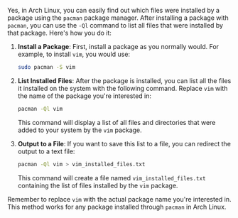 Yes, in Arch Linux, you can easily find out which files were installed by a package using the `pacman` package manager. After installing a package with `pacman`, you can use the `-Ql` command to list all files that were installed by that package. Here's how you do it:

1. **Install a Package**: First, install a package as you normally would. For example, to install `vim`, you would use:

    ```bash
    sudo pacman -S vim
    ```

2. **List Installed Files**: After the package is installed, you can list all the files it installed on the system with the following command. Replace `vim` with the name of the package you're interested in:

    ```bash
    pacman -Ql vim
    ```

    This command will display a list of all files and directories that were added to your system by the `vim` package.

3. **Output to a File**: If you want to save this list to a file, you can redirect the output to a text file:

    ```bash
    pacman -Ql vim > vim_installed_files.txt
    ```

    This command will create a file named `vim_installed_files.txt` containing the list of files installed by the `vim` package.

Remember to replace `vim` with the actual package name you're interested in. This method works for any package installed through `pacman` in Arch Linux.
